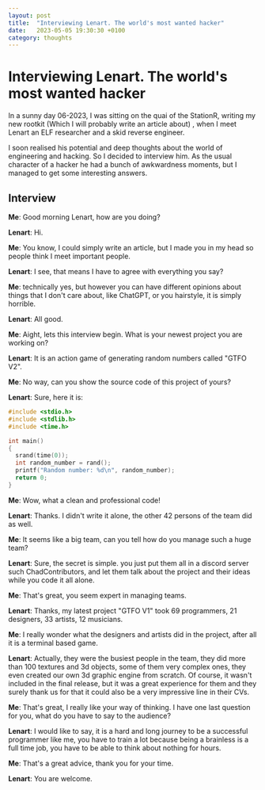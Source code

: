 ```yaml
---
layout: post
title:  "Interviewing Lenart. The world's most wanted hacker"
date:   2023-05-05 19:30:30 +0100
category: thoughts
---
```


# Interviewing Lenart. The world's most wanted hacker

In a sunny day 06-2023, I was sitting on the quai of the StationR, writing my new rootkit (Which I will probably write an article about)
, when I meet Lenart an ELF researcher and a skid reverse engineer.

I soon realised his potential and deep thoughts about the world of engineering and hacking. So I decided to interview him.
As the usual character of a hacker he had a bunch of awkwardness moments, but I managed to get some interesting answers.

## Interview

**Me**: Good morning Lenart, how are you doing?

**Lenart**: Hi.

**Me**: You know, I could simply write an article, but I made you in my head so people think I meet important people.

**Lenart**: I see, that means I have to agree with everything you say?

**Me**: technically yes, but however you can have different opinions about things that I don't care about, like ChatGPT,
or you hairstyle, it is simply horrible.

**Lenart**: All good.

**Me**: Aight, lets this interview begin. What is your newest project you are working on?

**Lenart**: It is an action game of generating random numbers called "GTFO V2".

**Me**: No way, can you show the source code of this project of yours?

**Lenart**: Sure, here it is:

```c
#include <stdio.h>
#include <stdlib.h>
#include <time.h>

int main()
{
  srand(time(0));
  int random_number = rand();
  printf("Random number: %d\n", random_number);
  return 0;
}
```

**Me**: Wow, what a clean and professional code!

**Lenart**: Thanks. I didn't write it alone, the other 42 persons of the team did as well.

**Me**: It seems like a big team, can you tell how do you manage such a huge team?

**Lenart**: Sure, the secret is simple. you just put them all in a discord server such ChadContributors, and let them
talk about the project and their ideas while you code it all alone.

**Me**: That's great, you seem expert in managing teams.

**Lenart**: Thanks, my latest project "GTFO V1" took 69 programmers, 21 designers, 33 artists, 12 musicians.

**Me**: I really wonder what the designers and artists did in the project, after all it is a terminal based game.

**Lenart**: Actually, they were the busiest people in the team, they did more than 100 textures and 3d objects,
some of them very complex ones, they even created our own 3d graphic engine from scratch. Of course, it wasn't included
in the final release, but it was a great experience for them and they surely thank us for that it could also be a very
impressive line in their CVs.

**Me**: That's great, I really like your way of thinking. I have one last question for you, what do you have to say to
the audience?

**Lenart**: I would like to say, it is a hard and long journey to be a successful programmer like me, you have to train
a lot because being a brainless is a full time job, you have to be able to think about nothing for hours.

**Me**: That's a great advice, thank you for your time.

**Lenart**: You are welcome.
